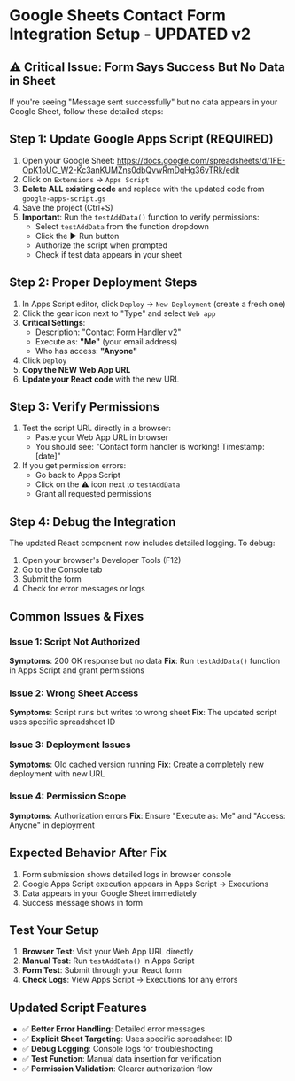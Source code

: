 # Google Sheets Contact Form Integration Setup - UPDATED v2

## ⚠️ Critical Issue: Form Says Success But No Data in Sheet

If you're seeing "Message sent successfully" but no data appears in your Google Sheet, follow these detailed steps:

## Step 1: Update Google Apps Script (REQUIRED)

1. Open your Google Sheet: https://docs.google.com/spreadsheets/d/1FE-OpK1oUC_W2-Kc3anKUMZns0dbQvwRmDqHg36vTRk/edit
2. Click on `Extensions` → `Apps Script`
3. **Delete ALL existing code** and replace with the updated code from `google-apps-script.gs`
4. Save the project (Ctrl+S)
5. **Important**: Run the `testAddData()` function to verify permissions:
   - Select `testAddData` from the function dropdown
   - Click the ▶️ Run button
   - Authorize the script when prompted
   - Check if test data appears in your sheet

## Step 2: Proper Deployment Steps

1. In Apps Script editor, click `Deploy` → `New Deployment` (create a fresh one)
2. Click the gear icon next to "Type" and select `Web app`
3. **Critical Settings**:
   - Description: "Contact Form Handler v2"
   - Execute as: **"Me"** (your email address)
   - Who has access: **"Anyone"**
4. Click `Deploy`
5. **Copy the NEW Web App URL**
6. **Update your React code** with the new URL

## Step 3: Verify Permissions

1. Test the script URL directly in a browser:
   - Paste your Web App URL in browser
   - You should see: "Contact form handler is working! Timestamp: [date]"
2. If you get permission errors:
   - Go back to Apps Script
   - Click on the ⚠️ icon next to `testAddData`
   - Grant all requested permissions

## Step 4: Debug the Integration

The updated React component now includes detailed logging. To debug:

1. Open your browser's Developer Tools (F12)
2. Go to the Console tab
3. Submit the form
4. Check for error messages or logs

## Common Issues & Fixes

### Issue 1: Script Not Authorized
**Symptoms**: 200 OK response but no data
**Fix**: Run `testAddData()` function in Apps Script and grant permissions

### Issue 2: Wrong Sheet Access
**Symptoms**: Script runs but writes to wrong sheet
**Fix**: The updated script uses specific spreadsheet ID

### Issue 3: Deployment Issues
**Symptoms**: Old cached version running
**Fix**: Create a completely new deployment with new URL

### Issue 4: Permission Scope
**Symptoms**: Authorization errors
**Fix**: Ensure "Execute as: Me" and "Access: Anyone" in deployment

## Expected Behavior After Fix

1. Form submission shows detailed logs in browser console
2. Google Apps Script execution appears in Apps Script → Executions
3. Data appears in your Google Sheet immediately
4. Success message shows in form

## Test Your Setup

1. **Browser Test**: Visit your Web App URL directly
2. **Manual Test**: Run `testAddData()` in Apps Script
3. **Form Test**: Submit through your React form
4. **Check Logs**: View Apps Script → Executions for any errors

## Updated Script Features

- ✅ **Better Error Handling**: Detailed error messages
- ✅ **Explicit Sheet Targeting**: Uses specific spreadsheet ID
- ✅ **Debug Logging**: Console logs for troubleshooting
- ✅ **Test Function**: Manual data insertion for verification
- ✅ **Permission Validation**: Clearer authorization flow
